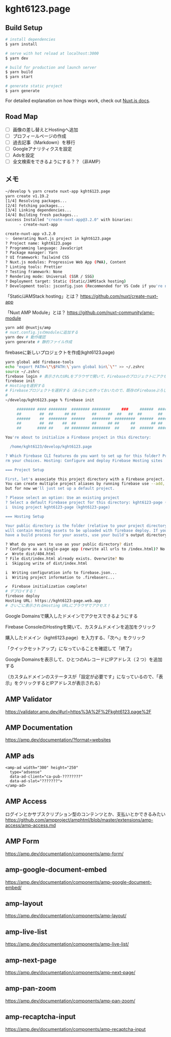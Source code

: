 # kght6123.page

## Build Setup

```bash
# install dependencies
$ yarn install

# serve with hot reload at localhost:3000
$ yarn dev

# build for production and launch server
$ yarn build
$ yarn start

# generate static project
$ yarn generate
```

For detailed explanation on how things work, check out [Nuxt.js docs](https://nuxtjs.org).

## Road Map

- [ ] 画像の差し替えとHostingへ追加
- [ ] プロフィールページの作成
- [ ] 過去記事（Markdown）を移行
- [ ] Googleアナリティクスを設定
- [ ] Adsを設定
- [ ] 全文検索をできるようにする？？（非AMP）

## メモ

```sh
~/develop % yarn create nuxt-app kght6123.page
yarn create v1.19.2
[1/4] Resolving packages...
[2/4] Fetching packages...
[3/4] Linking dependencies...
[4/4] Building fresh packages...
success Installed "create-nuxt-app@3.2.0" with binaries:
      - create-nuxt-app

create-nuxt-app v3.2.0
✨  Generating Nuxt.js project in kght6123.page
? Project name: kght6123.page
? Programming language: JavaScript
? Package manager: Yarn
? UI framework: Tailwind CSS
? Nuxt.js modules: Progressive Web App (PWA), Content
? Linting tools: Prettier
? Testing framework: None
? Rendering mode: Universal (SSR / SSG)
? Deployment target: Static (Static/JAMStack hosting)
? Development tools: jsconfig.json (Recommended for VS Code if you're not using typescript)
```

「Static/JAMStack hosting」とは？
https://github.com/nuxt/create-nuxt-app

「Nuxt AMP Module」とは？
https://github.com/nuxt-community/amp-module

```sh
yarn add @nuxtjs/amp
# nuxt.config.jsのmoduleに追加する
yarn dev # 動作確認
yarn generate # 静的ファイル作成
```

firebaseに新しいプロジェクトを作成(kght6123.page)

```sh
yarn global add firebase-tools
echo "export PATH=\"\$PATH:\`yarn global bin\`\"" >> ~/.zshrc
source ~/.zshrc
firebase login # 表示されたURLをブラウザで開いて、FirebaseのプロジェクトにアクセスできるGoogleアカウントでログインする
firebase init
# Hostingを選択する
# Firebaseプロジェクトを選択する（あらかじめ作っておいたので、既存のFirebaseぷろじぇくとから選ぶ「 Use an existing project」をせんたく
# 
~/develop/kght6123.page % firebase init

     ######## #### ########  ######## ########     ###     ######  ########
     ##        ##  ##     ## ##       ##     ##  ##   ##  ##       ##
     ######    ##  ########  ######   ########  #########  ######  ######
     ##        ##  ##    ##  ##       ##     ## ##     ##       ## ##
     ##       #### ##     ## ######## ########  ##     ##  ######  ########

You're about to initialize a Firebase project in this directory:

  /home/kght6123/develop/kght6123.page

? Which Firebase CLI features do you want to set up for this folder? Press Space to select features, then Enter to confi
rm your choices. Hosting: Configure and deploy Firebase Hosting sites

=== Project Setup

First, let's associate this project directory with a Firebase project.
You can create multiple project aliases by running firebase use --add,
but for now we'll just set up a default project.

? Please select an option: Use an existing project
? Select a default Firebase project for this directory: kght6123-page (kght6123-page)
i  Using project kght6123-page (kght6123-page)

=== Hosting Setup

Your public directory is the folder (relative to your project directory) that
will contain Hosting assets to be uploaded with firebase deploy. If you
have a build process for your assets, use your build's output directory.

? What do you want to use as your public directory? dist
? Configure as a single-page app (rewrite all urls to /index.html)? No
✔  Wrote dist/404.html
? File dist/index.html already exists. Overwrite? No
i  Skipping write of dist/index.html

i  Writing configuration info to firebase.json...
i  Writing project information to .firebaserc...

✔  Firebase initialization complete!
# デプロイする！
firebase deploy
Hosting URL: https://kght6123-page.web.app
# さいごに表示されるHosting URLにブラウザでアクセス！
```

Google Domainsで購入したドメインでアクセスできるようにする

Firebase ConsoleのHostingを開いて、カスタムドメインを追加をクリック

購入したドメイン（kght6123.page）を入力する、「次へ」をクリック

「クイックセットアップ」になっていることを確認して「終了」

Google Domainsを表示して、ひとつのAレコードにIPアドレス（２つ）を追加する

（カスタムドメインのステータスが「設定が必要です」になっているので、「表示」をクリックするとIPアドレスが表示される）

## AMP Validator

https://validator.amp.dev/#url=https%3A%2F%2Fkght6123.page%2F

## AMP Documentation

https://amp.dev/documentation/?format=websites

## AMP ads

```
<amp-ad width="300" height="250"
  type="adsense"
  data-ad-client="ca-pub-????????"
  data-ad-slot="???????">
</amp-ad>
```

## AMP Access

ログインとかサブスクリプション型のコンテンツとか、支払いとかできるみたい
https://github.com/ampproject/amphtml/blob/master/extensions/amp-access/amp-access.md

## AMP Form

https://amp.dev/documentation/components/amp-form/

## amp-google-document-embed

https://amp.dev/documentation/components/amp-google-document-embed/

## amp-layout

https://amp.dev/documentation/components/amp-layout/

## amp-live-list

https://amp.dev/documentation/components/amp-live-list/

## amp-next-page

https://amp.dev/documentation/components/amp-next-page/

## amp-pan-zoom

https://amp.dev/documentation/components/amp-pan-zoom/

## amp-recaptcha-input

https://amp.dev/documentation/components/amp-recaptcha-input

